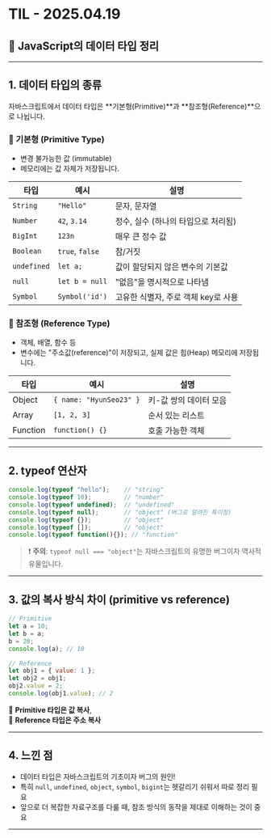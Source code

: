 # TIL - 2025.04.19
## 📌 JavaScript의 데이터 타입 정리

---

## 1. 데이터 타입의 종류

자바스크립트에서 데이터 타입은 **기본형(Primitive)**과 **참조형(Reference)**으로 나뉩니다.

### 🔹 기본형 (Primitive Type)
- 변경 불가능한 값 (immutable)
- 메모리에는 값 자체가 저장됩니다.

| 타입         | 예시              | 설명                            |
|--------------|-------------------|----------------------------------|
| `String`     | `"Hello"`         | 문자, 문자열                      |
| `Number`     | `42`, `3.14`      | 정수, 실수 (하나의 타입으로 처리됨) |
| `BigInt`     | `123n`            | 매우 큰 정수 값                  |
| `Boolean`    | `true`, `false`   | 참/거짓                         |
| `undefined`  | `let a;`          | 값이 할당되지 않은 변수의 기본값 |
| `null`       | `let b = null`    | "없음"을 명시적으로 나타냄        |
| `Symbol`     | `Symbol('id')`    | 고유한 식별자, 주로 객체 key로 사용 |

### 🔹 참조형 (Reference Type)
- 객체, 배열, 함수 등
- 변수에는 "주소값(reference)"이 저장되고, 실제 값은 힙(Heap) 메모리에 저장됩니다.

| 타입    | 예시                     | 설명                      |
|---------|--------------------------|---------------------------|
| Object  | `{ name: "HyunSeo23" }`  | 키-값 쌍의 데이터 모음     |
| Array   | `[1, 2, 3]`              | 순서 있는 리스트           |
| Function| `function() {}`          | 호출 가능한 객체           |

---

## 2. typeof 연산자

```javascript
console.log(typeof "hello");    // "string"
console.log(typeof 10);         // "number"
console.log(typeof undefined);  // "undefined"
console.log(typeof null);       // "object" (버그로 알려진 특이점)
console.log(typeof {});         // "object"
console.log(typeof []);         // "object"
console.log(typeof function(){}); // "function"
```

> ❗ **주의**: `typeof null === "object"`는 자바스크립트의 유명한 버그이자 역사적 유물입니다.

---

## 3. 값의 복사 방식 차이 (primitive vs reference)

```javascript
// Primitive
let a = 10;
let b = a;
b = 20;
console.log(a); // 10

// Reference
let obj1 = { value: 1 };
let obj2 = obj1;
obj2.value = 2;
console.log(obj1.value); // 2
```

📌 **Primitive 타입은 값 복사**,  
📌 **Reference 타입은 주소 복사**

---

## 4. 느낀 점

- 데이터 타입은 자바스크립트의 기초이자 버그의 원인!
- 특히 `null`, `undefined`, `object`, `symbol`, `bigint`는 헷갈리기 쉬워서 따로 정리 필요
- 앞으로 더 복잡한 자료구조를 다룰 때, 참조 방식의 동작을 제대로 이해하는 것이 중요

---




